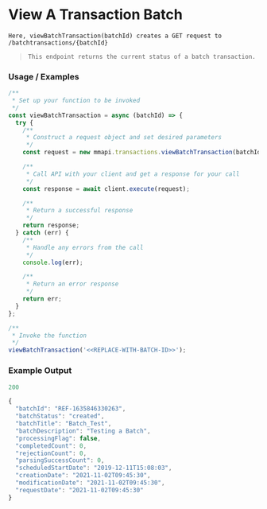 # View A Transaction Batch

`Here, viewBatchTransaction(batchId) creates a GET request to /batchtransactions/{batchId}`

> `This endpoint returns the current status of a batch transaction.`

### Usage / Examples
```javascript
/**
 * Set up your function to be invoked
 */
const viewBatchTransaction = async (batchId) => {
  try {
    /**
     * Construct a request object and set desired parameters
     */
    const request = new mmapi.transactions.viewBatchTransaction(batchId);

    /**
     * Call API with your client and get a response for your call
     */
    const response = await client.execute(request);

    /**
     * Return a successful response
     */
    return response;
  } catch (err) {
    /**
     * Handle any errors from the call
     */
    console.log(err);

    /**
     * Return an error response
     */
    return err;
  }
};

/**
 * Invoke the function
 */
viewBatchTransaction('<<REPLACE-WITH-BATCH-ID>>');
```

### Example Output
```javascript
200

{
  "batchId": "REF-1635846330263",
  "batchStatus": "created",
  "batchTitle": "Batch_Test",
  "batchDescription": "Testing a Batch",
  "processingFlag": false,
  "completedCount": 0,
  "rejectionCount": 0,
  "parsingSuccessCount": 0,
  "scheduledStartDate": "2019-12-11T15:08:03",
  "creationDate": "2021-11-02T09:45:30",
  "modificationDate": "2021-11-02T09:45:30",
  "requestDate": "2021-11-02T09:45:30"
}
```
